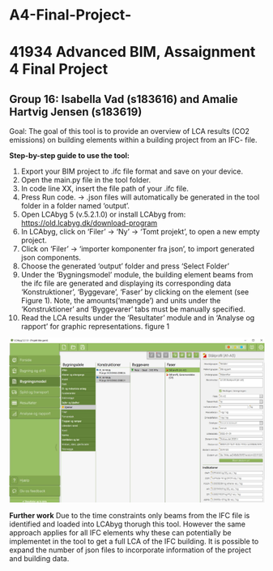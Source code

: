 # A4-Final-Project-
# 41934 Advanced BIM, Assaignment 4 Final Project
## Group 16: Isabella Vad (s183616) and Amalie Hartvig Jensen (s183619)

Goal: The goal of this tool is to provide an overview of LCA results (CO2 emissions) on building elements within a building project from an IFC- file.

**Step-by-step guide to use the tool:**

1. Export your BIM project to .ifc file format and save on your device. 
2. Open the main.py file in the tool folder.
3. In code line XX, insert the file path of your .ifc file. 
4. Press Run code. -> .json files will automatically be generated in the tool folder in a folder named ‘output’. 
5. Open LCAbyg 5 (v.5.2.1.0) or install LCAbyg from: https://old.lcabyg.dk/download-program
6. In LCAbyg, click on ‘Filer’ -> ‘Ny’ ->  ‘Tomt projekt’, to open a new empty project.  
7. Click on ‘Filer’ -> ‘importer komponenter fra json’, to import generated json components. 
8. Choose the generated ‘output’ folder and press ‘Select Folder’ 
9. Under the ‘Bygningsmodel’ module, the building element beams from the ifc file are generated and displaying its corresponding data ‘Konstruktioner’, ‘Byggevare’, ‘Faser’ by clicking on the element (see Figure 1). Note, the amounts(‘mængde’) and units under the ‘Konstruktioner’ and ‘Byggevarer’ tabs must be manually specified. 
10. Read the LCA results under the ‘Resultater’ module and in ‘Analyse og rapport’ for graphic representations. 
figure 1
<img src="img/output_read_LCAbyg.JPG">

**Further work**
Due to the time constraints only beams from the IFC file is identified and loaded into LCAbyg thorugh this tool. 
However the same approach applies for all IFC elements why these can potentially be implementet in the tool to get a full LCA of the IFC building. 
It is possible to expand the number of json files to incorporate information of the project and building data.  
